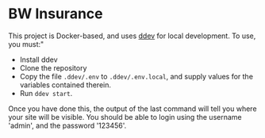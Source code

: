  # BW Insurance
 
 This project is Docker-based, and uses [ddev](https://github.com/drud/ddev) for local development.  To use, you must:"
 
- Install ddev
- Clone the repository
- Copy the file `.ddev/.env` to `.ddev/.env.local`, and supply values for the variables contained therein.
- Run `ddev start`.

Once you have done this, the output of the last command will tell you where your site will be visible.
You should be able to login using the username 'admin', and the
password '123456'. 
